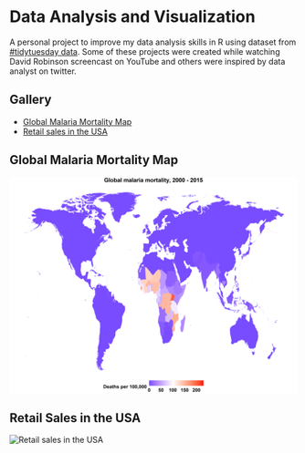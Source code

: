 # Data Analysis and Visualization
A personal project to improve my data analysis skills in R using dataset from [#tidytuesday data](https://github.com/rfordatascience/tidytuesday). Some of these projects were created while watching David Robinson screencast on YouTube and others were inspired by data analyst on twitter.

## Gallery

* [Global Malaria Mortality Map](#animated-malaria-map)
* [Retail sales in the USA](#retail-sales-graph)


## Global Malaria Mortality Map
![Global Malaria Mortality Map](Malaria-map.png)

## Retail Sales in the USA
![Retail sales in the USA](retailsales.png)
